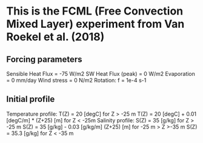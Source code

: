 # This is the FCML (Free Convection Mixed Layer) experiment from Van Roekel et al. (2018)

## Forcing parameters

Sensible Heat Flux = -75 W/m2
SW Heat Flux (peak) = 0 W/m2
Evaporation = 0 mm/day
Wind stress = 0 N/m2
Rotation: f = 1e-4 s-1

## Initial profile

Temperature profile: T(Z) = 20 [degC]  for Z > -25 m
		     T(Z) = 20 [degC] + 0.01 [degC/m] * (Z+25) [m]   for Z < -25m
Salinity profile:    S(Z) = 35 [g/kg] for Z > -25 m
		     S(Z) = 35 [g/kg] - 0.03 [g/kg/m] (Z+25) [m] for -25 m > Z >-35 m
		     S(Z) = 35.3 [g/kg] for Z < -35 m